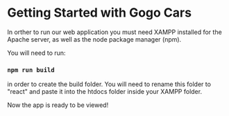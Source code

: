 # Getting Started with Gogo Cars

In orther to run our web application you must need XAMPP installed for the Apache server, as well as the node package manager (npm).

You will need to run:

### `npm run build`

in order to create the build folder. You will need to rename this folder to "react" and paste it into the htdocs folder inside your XAMPP folder.

Now the app is ready to be viewed!
